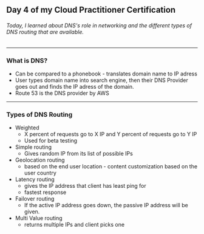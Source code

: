 ## Day 4 of my Cloud Practitioner Certification
###### Today, I learned about DNS's role in networking and the different types of DNS routing that are available.

---

### What is DNS?
* Can be compared to a phonebook - translates domain name to IP adress
* User types domain name into search engine, then their DNS Provider goes out and finds the IP adress of the domain.
* Route 53 is the DNS provider by AWS 


---

### Types of DNS Routing
* Weighted
  * X percent of requests go to X IP and Y percent of requests go to Y IP
  * Used for beta testing
* Simple routing
  * Gives random IP from its list of possible IPs
* Geolocation routing 
  * based on the end user location - content customization based on the user country
* Latency routing 
  * gives the IP address that client has least ping for
  * fastest response
* Failover routing 
  * If the active IP address goes down, the passive IP address will be given.
* Multi Value routing 
  * returns multiple IPs and client picks one
